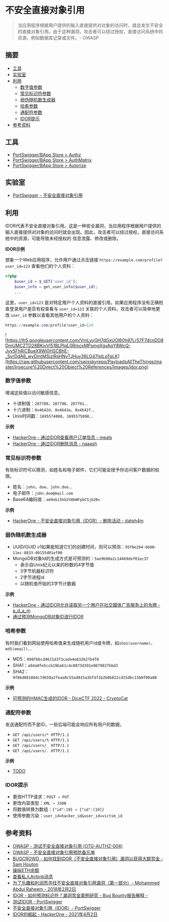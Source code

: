# 不安全直接对象引用

> 当应用程序根据用户提供的输入直接提供对对象的访问时，就会发生不安全的直接对象引用。由于这种漏洞，攻击者可以绕过授权，直接访问系统中的资源，例如数据库记录或文件。- OWASP


## 摘要

* [工具](#工具)
* [实验室](#实验室)
* [利用](#利用)
  * [数字值参数](#数字值参数)
  * [常见标识符参数](#常见标识符参数) 
  * [弱伪随机数生成器](#弱伪随机数生成器) 
  * [哈希参数](#哈希参数)
  * [通配符参数](#通配符参数)
  * [IDOR提示](#idor提示)
* [参考资料](#参考资料)


## 工具

- [PortSwigger/BApp Store > Authz](https://portswigger.net/bappstore/4316cc18ac5f434884b2089831c7d19e)
- [PortSwigger/BApp Store > AuthMatrix](https://portswigger.net/bappstore/30d8ee9f40c041b0bfec67441aad158e)
- [PortSwigger/BApp Store > Autorize](https://portswigger.net/bappstore/f9bbac8c4acf4aefa4d7dc92a991af2f)


## 实验室

* [PortSwigger - 不安全直接对象引用](https://portswigger.net/web-security/access-control/lab-insecure-direct-object-references)


## 利用

IDOR代表不安全直接对象引用。这是一种安全漏洞，当应用程序根据用户提供的输入直接提供对对象的访问时就会出现。因此，攻击者可以绕过授权，直接访问系统中的资源，可能导致未经授权的 信息泄露、修改或删除。

**IDOR示例**

想象一个Web应用程序，允许用户通过点击链接 `https://example.com/profile?user_id=123` 查看他们的个人资料：

```php
<?php
    $user_id = $_GET['user_id'];
    $user_info = get_user_info($user_id);
    ...
```

这里，`user_id=123` 是对特定用户个人资料的直接引用。如果应用程序没有正确检查登录用户是否有权查看与 `user_id=123` 关联的个人资料，攻击者可以简单地更改 `user_id` 参数以查看其他用户的个人资料：

```ps1
https://example.com/profile?user_id=124
```

![https://lh5.googleusercontent.com/VmLyyGH7dGxUOl60h97Lr57F7dcnDD8DmUMCZTD28BKivVI51BLPIqL0RmcxMPsmgXgvAqY8WcQ-Jyv5FhRiCBueX9Wj0HSCBhE-_SvrDdA6_wvDmtMSizlRsHNvTJHuy36LG47lstLpTqLK](https://raw.githubusercontent.com/swisskyrepo/PayloadsAllTheThings/master/Insecure%20Direct%20Object%20References/Images/idor.png)


### 数字值参数

增减这些值以访问敏感信息。

* 十进制值：`287789`、`287790`、`287791`...
* 十六进制：`0x4642d`、`0x4642e`、`0x4642f`...
* Unix时间戳：`1695574808`、`1695575098`...

**示例** 

* [HackerOne - 通过IDOR查看用户订单信息 - meals](https://hackerone.com/reports/287789)
* [HackerOne - 通过IDOR删除消息 - naaash](https://hackerone.com/reports/697412)

### 常见标识符参数

有些标识符可以猜测，如姓名和电子邮件，它们可能会授予你访问客户数据的权限。

* 姓名：`john`、`doe`、`john.doe`...
* 电子邮件：`john.doe@mail.com`
* Base64编码值：`am9obi5kb2VAbWFpbC5jb20=`

**示例** 

* [HackerOne - 不安全直接对象引用（IDOR）- 删除活动 - datph4m](https://hackerone.com/reports/1969141)

### 弱伪随机数生成器

* UUID/GUID v1如果能知道它们的创建时间，则可以预测：`95f6e264-bb00-11ec-8833-00155d01ef00`
* MongoDB对象Id的生成方式是可预测的：`5ae9b90a2c144b9def01ec37`
  * 表示自Unix纪元以来的秒数的4字节值
  * 3字节机器标识符
  * 2字节进程id
  * 以随机值开始的3字节计数器

**示例** 

* [HackerOne - 通过IDOR允许读取另一个用户在社交媒体广告服务上的令牌 - a_d_a_m](https://hackerone.com/reports/1464168)
* [通过预测MongoDB对象ID进行IDOR](https://techkranti.com/idor-through-mongodb-object-ids-prediction/)

### 哈希参数

有时我们看到网站使用哈希值来生成随机用户id或令牌，如`sha1(username)`、`md5(email)`...

* MD5：`098f6bcd4621d373cade4e832627b4f6`
* SHA1：`a94a8fe5ccb19ba61c4c0873d391e987982fbbd3`
* SHA2：`9f86d081884c7d659a2feaa0c55ad015a3bf4f1b2b0b822cd15d6c15b0f00a08`

**示例** 

* [可预测的HMAC生成的IDOR - DiceCTF 2022 - CryptoCat](https://youtu.be/Og5_5tEg6M0)

### 通配符参数

发送通配符而不是ID，一些后端可能会响应所有用户的数据。

* `GET /api/users/* HTTP/1.1`
* `GET /api/users/% HTTP/1.1`
* `GET /api/users/_ HTTP/1.1`
* `GET /api/users/. HTTP/1.1`


**示例** 

* [TODO]()


### IDOR提示

* 更改HTTP请求：`POST → PUT`
* 更改内容类型：`XML → JSON`
* 将数值转换为数组：`{"id":19} → {"id":[19]}`
* 使用参数污染：`user_id=hacker_id&user_id=victim_id`


## 参考资料

* [OWASP - 测试不安全直接对象引用 (OTG-AUTHZ-004)](https://www.owasp.org/index.php/Testing_for_Insecure_Direct_Object_References_(OTG-AUTHZ-004))
* [OWASP - 不安全直接对象引用预防备忘单](https://www.owasp.org/index.php/Insecure_Direct_Object_Reference_Prevention_Cheat_Sheet)
* [BUGCROWD - 如何找到IDOR（不安全直接对象引用）漏洞以获得大额赏金 - Sam Houton](https://www.bugcrowd.com/blog/how-to-find-idor-insecure-direct-object-reference-vulnerabilities-for-large-bounty-rewards/)
* [操纵ETH余额](https://www.vicompany.nl/magazine/from-christmas-present-in-the-blockchain-to-massive-bug-bounty)
* [查看私人Airbnb消息](http://buer.haus/2017/03/31/airbnb-web-to-app-phone-notification-idor-to-view-everyones-airbnb-messages/) 
* [为了乐趣和利润而寻找不安全直接对象引用漏洞（第一部分）- Mohammed Abdul Raheem - 2018年2月2日](https://codeburst.io/hunting-insecure-direct-object-reference-vulnerabilities-for-fun-and-profit-part-1-f338c6a52782)
* [IDOR - 如何预测标识符？漏洞赏金案例研究 - Bug Bounty报告解释 - ](https://youtu.be/wx5TwS0Dres)
* [测试IDOR - PortSwigger](https://portswigger.net/burp/documentation/desktop/testing-workflow/access-controls/testing-for-idors)
* [不安全直接对象引用（IDOR）- PortSwigger](https://portswigger.net/web-security/access-control/idor)
* [IDOR的崛起 - HackerOne - 2021年4月2日](https://www.hackerone.com/company-news/rise-idor)